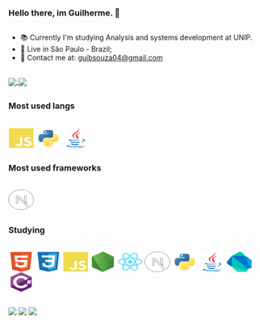 ### Hello there, im Guilherme. 👋
##

- 📚 Currently I'm studying Analysis and systems development at UNIP.
- 📍 Live in São Paulo - Brazil;
- 📧 Contact me at: guibsouza04@gmail.com

##

<div>
<a href="https://github.com/matheusCMSampaio/github-readme-stats">
  <img height="175"  align="center" margin-right="20px"; src="https://github-readme-stats.vercel.app/api?username=matheusCMSampaio&show_icons=true&theme=date_night" />
</a>
<a href="https://github.com/matheusCMSampaio/convoychat">
  <img height="175" align="center" src="https://github-readme-stats.vercel.app/api/top-langs?username=matheusCMSampaio&layout=compact&langs_count=8&card_width=320&show_icons=true&theme=date_night" />
</a>
</div>

##

### Most used langs

<div style="display: inline_block"><br>
  <img align="center" height="40" width="50" src="https://raw.githubusercontent.com/devicons/devicon/master/icons/javascript/javascript-plain.svg">
  <img align="center" height="40" width="50" src="https://raw.githubusercontent.com/devicons/devicon/master/icons/python/python-original.svg">
  <img align="center" height="40" width="50" src="https://raw.githubusercontent.com/devicons/devicon/master/icons/java/java-original.svg">
 
  
  
</div>

##

### Most used frameworks
<div style="display: inline_block"><br>
  <img align="center" height="40" width="50" src="https://raw.githubusercontent.com/devicons/devicon/master/icons/nextjs/nextjs-line.svg">
</div>

##

### Studying
  <div style="display: inline_block"><br>
  <img align="center" height="40" width="50" src="https://raw.githubusercontent.com/devicons/devicon/master/icons/html5/html5-original.svg">
  <img align="center" height="40" width="50" src="https://raw.githubusercontent.com/devicons/devicon/master/icons/css3/css3-original.svg">
  <img align="center" height="40" width="50" src="https://raw.githubusercontent.com/devicons/devicon/master/icons/javascript/javascript-plain.svg">
  <img align="center" height="40" width="50" src="https://raw.githubusercontent.com/devicons/devicon/master/icons/nodejs/nodejs-original.svg">
  <img align="center" height="40" width="50" src="https://raw.githubusercontent.com/devicons/devicon/master/icons/react/react-original.svg"> 
  <img align="center" height="40" width="50" src="https://raw.githubusercontent.com/devicons/devicon/master/icons/nextjs/nextjs-line.svg"> 
  <img align="center" height="40" width="50" src="https://raw.githubusercontent.com/devicons/devicon/master/icons/python/python-original.svg">
  <img align="center" height="40" width="50" src="https://raw.githubusercontent.com/devicons/devicon/master/icons/java/java-original.svg">
  <img align="center" height="40" width="50" src="https://raw.githubusercontent.com/devicons/devicon/master/icons/dart/dart-original.svg">
  <img align="center" height="40" width="50" src="https://raw.githubusercontent.com/devicons/devicon/master/icons/csharp/csharp-original.svg">
</div>

##
<div> 
  <a href="https://www.instagram.com/gui4s_/" target="_blank"><img src="https://img.shields.io/badge/-Instagram-%23E4405F?style=for-the-badge&logo=instagram&logoColor=white" target="_blank"></a>
  <a href = "mailto:guibsouza04@gmail.com"><img src="https://img.shields.io/badge/-Gmail-%23333?style=for-the-badge&logo=gmail&logoColor=white" target="_blank"></a>
  <a href="https://www.linkedin.com/in/guilhermesec/" target="_blank"><img src="https://img.shields.io/badge/-LinkedIn-%230077B5?style=for-the-badge&logo=linkedin&logoColor=white" target="_blank"></a> 
  
</div>
